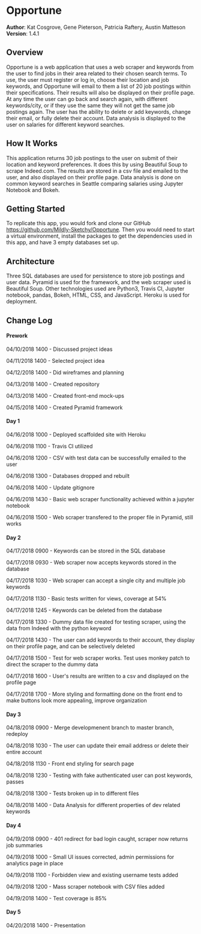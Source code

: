# Opportune

**Author**: Kat Cosgrove, Gene Pieterson, Patricia Raftery, Austin Matteson
**Version**: 1.4.1

## Overview

Opportune is a web application that uses a web scraper and keywords from the user to find jobs in their area related to their chosen search terms. To use, the user must register or log in, choose their location and job keywords, and Opportune will email to them a list of 20 job postings within their specifications. Their results will also be displayed on their profile page. At any time the user can go back and search again, with different keywords/city, or if they use the same they will not get the same job postings again. The user has the ability to delete or add keywords, change their email, or fully delete their account. Data analysis is displayed to the user on salaries for different keyword searches.

## How It Works

This application returns 30 job postings to the user on submit of their location and keyword preferences. It does this by using Beautiful Soup to scrape Indeed.com. The results are stored in a csv file and emailed to the user, and also displayed on their profile page. Data analysis is done on common keyword searches in Seattle comparing salaries using Jupyter Notebook and Bokeh.

## Getting Started

To replicate this app, you would fork and clone our GitHub https://github.com/Mildly-Sketchy/Opportune. Then you would need to start a virtual environment, install the packages to get the dependencies used in this app, and have 3 empty databases set up.

## Architecture

Three SQL databases are used for persistence to store job postings and user data. Pyramid is used for the framework, and the web scraper used is Beautiful Soup. Other technologies used are Python3, Travis CI, Jupyter notebook, pandas, Bokeh, HTML, CSS, and JavaScript. Heroku is used for deployment.

## Change Log

#### Prework

04/10/2018 1400 - Discussed project ideas

04/11/2018 1400 - Selected project idea

04/12/2018 1400 - Did wireframes and planning

04/13/2018 1400 - Created repository

04/13/2018 1400 - Created front-end mock-ups

04/15/2018 1400 - Created Pyramid framework

#### Day 1

04/16/2018 1000 - Deployed scaffolded site with Heroku

04/16/2018 1100 - Travis CI utilized

04/16/2018 1200 - CSV with test data can be successfully emailed to the user

04/16/2018 1300 - Databases dropped and rebuilt

04/16/2018 1400 - Update gitignore

04/16/2018 1430 - Basic web scraper functionality achieved within a jupyter notebook

04/16/2018 1500 - Web scraper transfered to the proper file in Pyramid, still works

#### Day 2

04/17/2018 0900 - Keywords can be stored in the SQL database

04/17/2018 0930 - Web scraper now accepts keywords stored in the database

04/17/2018 1030 - Web scraper can accept a single city and multiple job keywords

04/17/2018 1130 - Basic tests written for views, coverage at 54%

04/17/2018 1245 - Keywords can be deleted from the database

04/17/2018 1330 - Dummy data file created for testing scraper, using the data from Indeed with the python keyword

04/17/2018 1430 - The user can add keywords to their account, they display on their profile page, and can be selectively deleted

04/17/2018 1500 - Test for web scraper works. Test uses monkey patch to direct the scraper to the dummy data

04/17/2018 1600 - User's results are written to a csv and displayed on the profile page

04/17/2018 1700 - More styling and formatting done on the front end to make buttons look more appealing, improve organization

#### Day 3

04/18/2018 0900 - Merge developmenent branch to master branch, redeploy

04/18/2018 1030 - The user can update their email address or delete their entire account

04/18/2018 1130 - Front end styling for search page

04/18/2018 1230 - Testing with fake authenticated user can post keywords, passes

04/18/2018 1300 - Tests broken up in to different files

04/18/2018 1400 - Data Analysis for different properties of dev related keywords

#### Day 4

04/19/2018 0900 - 401 redirect for bad login caught, scraper now returns job summaries

04/19/2018 1000 - Small UI issues corrected, admin permissions for analytics page in place

04/19/2018 1100 - Forbidden view and existing username tests added

04/19/2018 1200 - Mass scraper notebook with CSV files added

04/19/2018 1400 - Test coverage is 85%

#### Day 5

04/20/2018 1400 - Presentation

